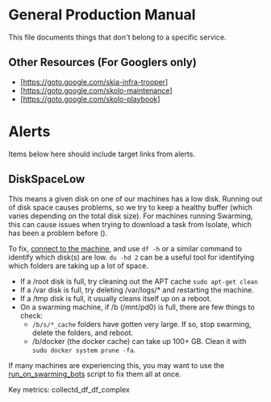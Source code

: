 General Production Manual
=========================

This file documents things that don't belong to a specific service.

Other Resources (For Googlers only)
-----------------------------------

 - [https://goto.google.com/skia-infra-trooper]
 - [https://goto.google.com/skolo-maintenance]
 - [https://goto.google.com/skolo-playbook]

Alerts
======

Items below here should include target links from alerts.

DiskSpaceLow
------------
This means a given disk on one of our machines has a low disk. Running out of disk space causes
problems, so we try to keep a healthy buffer (which varies depending on the total disk size).
For machines running Swarming, this can cause issues when trying to download a task from Isolate,
which has been a problem before ().

To fix, [connect to the machine](https://skia.org/dev/testing/swarmingbots#connecting-to-swarming-bots),
and use `df -h` or a similar command to identify which disk(s) are low. `du -hd 2` can be a useful
tool for identifying which folders are taking up a lot of space.
 - If a /root disk is full, try cleaning out the APT cache `sudo apt-get clean`
 - If a /var disk is full, try deleting /var/logs/* and restarting the machine.
 - If a /tmp disk is full, it usually cleans itself up on a reboot.
 - On a swarming machine, if /b (/mnt/pd0) is full, there are few things to check:
   - `/b/s/*_cache` folders have gotten very large. If so, stop swarming, delete the folders, and
     reboot.
   - /b/docker (the docker cache) can take up 100+ GB. Clean it with `sudo docker system prune -fa`.

If many machines are experiencing this, you may want to use the
[run_on_swarming_bots](../scripts/run_on_swarming_bots) script to fix them all at once.

Key metrics: collectd_df_df_complex
